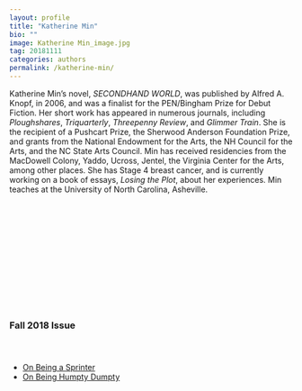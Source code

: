 ```yaml
---
layout: profile
title: "Katherine Min"
bio: ""
image: Katherine Min_image.jpg
tag: 20181111
categories: authors
permalink: /katherine-min/
---
```


Katherine Min’s novel, _SECONDHAND WORLD_, was published by Alfred A. Knopf, in 2006, and was a finalist for the PEN/Bingham Prize for Debut Fiction. Her short work has appeared in numerous journals, including _Ploughshares_, _Triquarterly_, _Threepenny Review_, and _Glimmer Train_. She is the recipient of a Pushcart Prize, the Sherwood Anderson Foundation Prize, and grants from the National Endowment for the Arts, the NH Council for the Arts, and the NC State Arts Council. Min has received residencies from the MacDowell Colony, Yaddo, Ucross, Jentel, the Virginia Center for the Arts, among other places. She has Stage 4 breast cancer, and is currently working on a book of essays, _Losing the Plot_, about her experiences. Min teaches at the University of North Carolina, Asheville.


<h3 style="padding: 5vh 0 1vh 0;">Fall 2018 Issue</h3>
<ul class="collection-list">
  <li><a href="{{site.baseurl}}/On-Being-a-Sprinter/">On Being a Sprinter</a></li>
  <li><a href="{{site.baseurl}}/On-Being-Humpty-Dumpty/">On Being Humpty Dumpty</a></li>
</ul>
